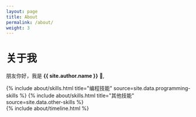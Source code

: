 ```yaml
---
layout: page
title: About
permalink: /about/
weight: 3
---
```


# **关于我**

朋友你好，我是 **{{ site.author.name }}** :wave:,<br>

<div class="row">
{% include about/skills.html title="编程技能" source=site.data.programming-skills %}
{% include about/skills.html title="其他技能" source=site.data.other-skills %}
</div>


<div class="row">
{% include about/timeline.html %}
</div>
